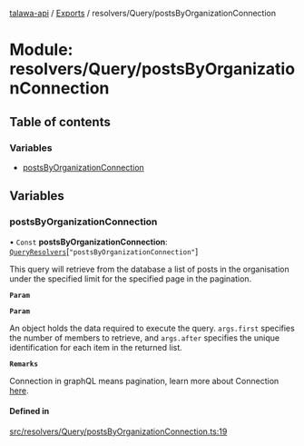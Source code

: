[talawa-api](../README.md) / [Exports](../modules.md) / resolvers/Query/postsByOrganizationConnection

# Module: resolvers/Query/postsByOrganizationConnection

## Table of contents

### Variables

- [postsByOrganizationConnection](resolvers_Query_postsByOrganizationConnection.md#postsbyorganizationconnection)

## Variables

### postsByOrganizationConnection

• `Const` **postsByOrganizationConnection**: [`QueryResolvers`](types_generatedGraphQLTypes.md#queryresolvers)[``"postsByOrganizationConnection"``]

This query will retrieve from the database a list of posts
in the organisation under the specified limit for the specified page in the pagination.

**`Param`**

**`Param`**

An object holds the data required to execute the query.
`args.first` specifies the number of members to retrieve, and `args.after` specifies
the unique identification for each item in the returned list.

**`Remarks`**

Connection in graphQL means pagination,
learn more about Connection [here](https://relay.dev/graphql/connections.htm).

#### Defined in

[src/resolvers/Query/postsByOrganizationConnection.ts:19](https://github.com/PalisadoesFoundation/talawa-api/blob/00da99c/src/resolvers/Query/postsByOrganizationConnection.ts#L19)
